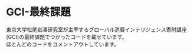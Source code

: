 # GCI-最終課題
東京大学松尾岩澤研究室が主宰するグローバル消費インテリジェンス寄附講座(GCI)の最終課題でつかったコードを載せています。<br>
ほとんどのコードをコメントアウトしています。<br>
